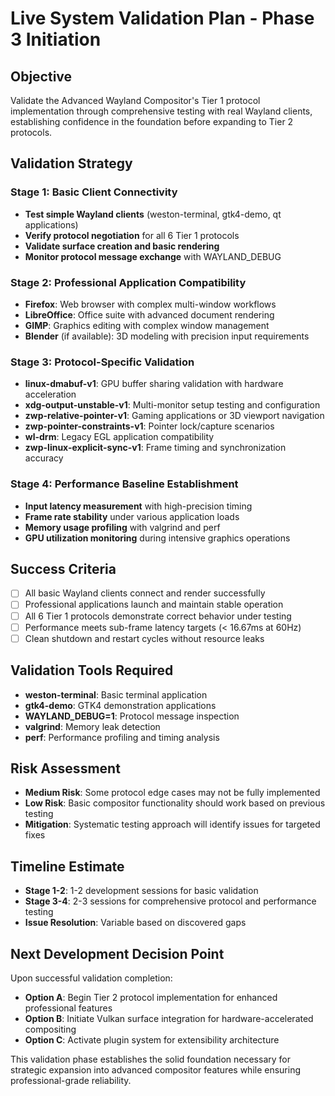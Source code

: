 # Live System Validation Plan - Phase 3 Initiation

## Objective
Validate the Advanced Wayland Compositor's Tier 1 protocol implementation through comprehensive testing with real Wayland clients, establishing confidence in the foundation before expanding to Tier 2 protocols.

## Validation Strategy

### Stage 1: Basic Client Connectivity
- **Test simple Wayland clients** (weston-terminal, gtk4-demo, qt applications)
- **Verify protocol negotiation** for all 6 Tier 1 protocols
- **Validate surface creation and basic rendering**
- **Monitor protocol message exchange** with WAYLAND_DEBUG

### Stage 2: Professional Application Compatibility
- **Firefox**: Web browser with complex multi-window workflows
- **LibreOffice**: Office suite with advanced document rendering
- **GIMP**: Graphics editing with complex window management
- **Blender** (if available): 3D modeling with precision input requirements

### Stage 3: Protocol-Specific Validation
- **linux-dmabuf-v1**: GPU buffer sharing validation with hardware acceleration
- **xdg-output-unstable-v1**: Multi-monitor setup testing and configuration
- **zwp-relative-pointer-v1**: Gaming applications or 3D viewport navigation
- **zwp-pointer-constraints-v1**: Pointer lock/capture scenarios
- **wl-drm**: Legacy EGL application compatibility
- **zwp-linux-explicit-sync-v1**: Frame timing and synchronization accuracy

### Stage 4: Performance Baseline Establishment
- **Input latency measurement** with high-precision timing
- **Frame rate stability** under various application loads
- **Memory usage profiling** with valgrind and perf
- **GPU utilization monitoring** during intensive graphics operations

## Success Criteria
- [ ] All basic Wayland clients connect and render successfully
- [ ] Professional applications launch and maintain stable operation
- [ ] All 6 Tier 1 protocols demonstrate correct behavior under testing
- [ ] Performance meets sub-frame latency targets (< 16.67ms at 60Hz)
- [ ] Clean shutdown and restart cycles without resource leaks

## Validation Tools Required
- **weston-terminal**: Basic terminal application
- **gtk4-demo**: GTK4 demonstration applications
- **WAYLAND_DEBUG=1**: Protocol message inspection
- **valgrind**: Memory leak detection
- **perf**: Performance profiling and timing analysis

## Risk Assessment
- **Medium Risk**: Some protocol edge cases may not be fully implemented
- **Low Risk**: Basic compositor functionality should work based on previous testing
- **Mitigation**: Systematic testing approach will identify issues for targeted fixes

## Timeline Estimate
- **Stage 1-2**: 1-2 development sessions for basic validation
- **Stage 3-4**: 2-3 sessions for comprehensive protocol and performance testing
- **Issue Resolution**: Variable based on discovered gaps

## Next Development Decision Point
Upon successful validation completion:
- **Option A**: Begin Tier 2 protocol implementation for enhanced professional features
- **Option B**: Initiate Vulkan surface integration for hardware-accelerated compositing
- **Option C**: Activate plugin system for extensibility architecture

This validation phase establishes the solid foundation necessary for strategic expansion into advanced compositor features while ensuring professional-grade reliability.
